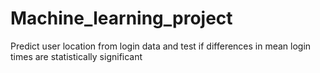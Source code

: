 # Machine_learning_project
Predict user location from login data and test if differences in mean login times are statistically significant
